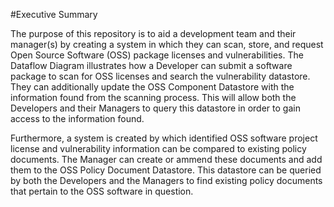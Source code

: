 #Executive Summary

The purpose of this repository is to aid a development team and their manager(s) by creating a system in which they can scan, store, and request Open Source Software (OSS) package licenses and vulnerabilities.  The Dataflow Diagram illustrates how a Developer can submit a software package to scan for OSS licenses and search the vulnerability datastore.  They can additionally update the OSS Component Datastore with the information found from the scanning process.  This will allow both the Developers and their Managers to query this datastore in order to gain access to the information found.

Furthermore, a system is created by which identified OSS software project license and vulnerability information can be compared to existing policy documents.  The Manager can create or ammend these documents and add them to the OSS Policy Document Datastore.  This datastore can be queried by both the Developers and the Managers to find existing policy documents that pertain to the OSS software in question.
